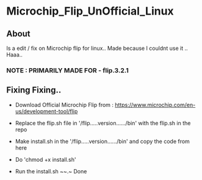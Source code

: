 # Microchip_Flip_UnOfficial_Linux

## About
Is a edit / fix on Microchip flip for linux..
Made because I couldnt use it .. Haaa..

### NOTE : PRIMARILY MADE FOR - flip.3.2.1

## Fixing Fixing..

- Download Official Microchip Flip from : https://www.microchip.com/en-us/development-tool/flip

- Replace the flip.sh file in '/flip.....version....../bin' with the flip.sh in the repo

- Make install.sh in the '/flip.....version....../bin' and copy the code from here

- Do 'chmod +x install.sh'

- Run the install.sh ~~.~ Done
